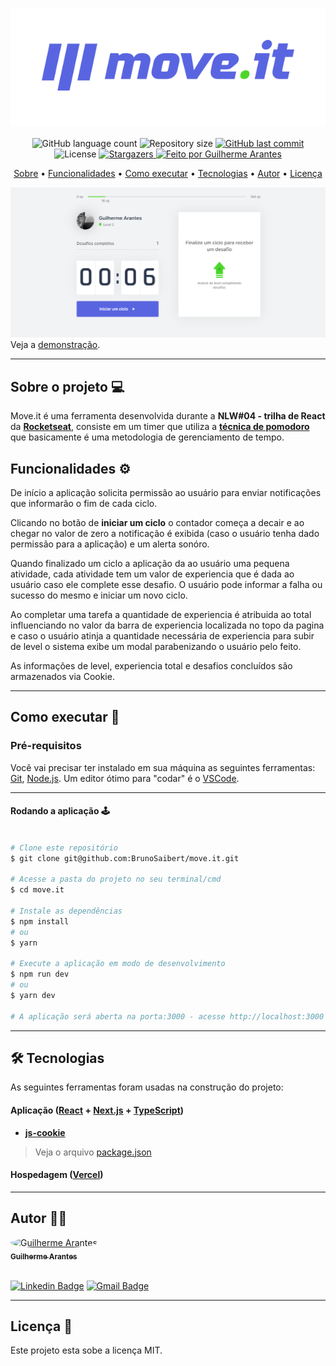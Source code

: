<h1 align="center" style="padding: 50px; background: #fff;">
    <img alt="moveit" title="moveit" src="https://raw.githubusercontent.com/guiaran/moveit/master/public/logo-full.svg" />
</h1>

<p align="center">
  <img alt="GitHub language count" src="https://img.shields.io/github/languages/count/GuiAran/moveit?color=%2304D361&style=for-the-badge">

  <img alt="Repository size" src="https://img.shields.io/github/repo-size/guiaran/moveit?style=for-the-badge">

  <a href="https://github.com/guiaran/moveit/commits/master">
    <img alt="GitHub last commit" src="https://img.shields.io/github/last-commit/guiaran/moveit?style=for-the-badge">
  </a>

   <img alt="License" src="https://img.shields.io/badge/license-MIT-brightgreen?style=for-the-badge">
   <a href="https://github.com/guiaran/moveit/stargazers">
    <img alt="Stargazers" src="https://img.shields.io/github/stars/guiaran/moveit?style=for-the-badge">
  </a>

  <a href="#">
    <img alt="Feito por Guilherme Arantes" src="https://img.shields.io/badge/Feito%20por-Guilherme%20Arantes-%231b9?style=for-the-badge">
  </a>

</p>

<p align="center">
 <a href="#--sobre-o-projeto">Sobre</a> •
 <a href="#-%EF%B8%8F-funcionalidades">Funcionalidades</a> •
 <a href="#--como-executar">Como executar</a> •
 <a href="#--tecnologias">Tecnologias</a> •
 <a href="#--autor">Autor</a> •
 <a href="#--licença">Licença</a>
</p>

![](https://raw.githubusercontent.com/guiaran/moveit/master/public/screenshot.png)
Veja a [demonstração](https://moveit-guiaran.vercel.app/index).

---

## [](https://github.com/guiaran/moveit#--sobre-o-projeto) Sobre o projeto 💻 

Move.it é uma ferramenta desenvolvida durante a **NLW#04 - trilha de React** da [**Rocketseat**](https://rocketseat.com.br/), consiste em um timer que utiliza a [**técnica de pomodoro**](https://g.co/kgs/nRFQEo) que basicamente é uma metodologia de gerenciamento de tempo.

## [](https://github.com/guiaran/moveit#-%EF%B8%8F-funcionalidades) Funcionalidades  ⚙️ 

De início a aplicação solicita permissão ao usuário para enviar notificações que informarão o fim de cada ciclo.

Clicando no botão de **iniciar um ciclo** o contador começa a decair e ao chegar no valor de zero a notificação é exibida (caso o usuário tenha dado permissão para a aplicação) e um alerta sonóro.

Quando finalizado um ciclo a aplicação da ao usuário uma pequena atividade, cada atividade tem um valor de experiencia que é dada ao usuário caso ele complete esse desafio. O usuário pode informar a falha ou sucesso do mesmo e iniciar um novo ciclo. 

Ao completar uma tarefa a quantidade de experiencia é atribuida ao total influenciando no valor da barra de experiencia localizada no topo da pagina e caso o usuário atinja a quantidade necessária de experiencia para subir de level o sistema exibe um modal parabenizando o usuário pelo feito.

As informações de level, experiencia total e desafios concluídos são armazenados via Cookie.

---

## [](https://github.com/guiaran/moveit#--como-executar) Como executar 🚀 

### Pré-requisitos

Você vai precisar ter instalado em sua máquina as seguintes ferramentas:
[Git](https://git-scm.com), [Node.js](https://nodejs.org/en/).
Um editor ótimo para "codar" é o [VSCode](https://code.visualstudio.com/).

---
#### Rodando a aplicação 🕹️

```bash

# Clone este repositório
$ git clone git@github.com:BrunoSaibert/move.it.git

# Acesse a pasta do projeto no seu terminal/cmd
$ cd move.it

# Instale as dependências
$ npm install
# ou
$ yarn

# Execute a aplicação em modo de desenvolvimento
$ npm run dev
# ou
$ yarn dev

# A aplicação será aberta na porta:3000 - acesse http://localhost:3000

```
---

## [](https://github.com/guiaran/moveit#--tecnologias) 🛠 Tecnologias

As seguintes ferramentas foram usadas na construção do projeto:

#### **Aplicação** (**[React](https://reactjs.org/)** + **[Next.js](https://nextjs.org/)** + **[TypeScript](https://www.typescriptlang.org/)**)

- **[js-cookie](https://github.com/js-cookie/js-cookie#readme)**

> Veja o arquivo [package.json](https://github.com/BrunoSaibert/move.it/blob/main/package.json)
#### **Hospedagem** (**[Vercel](https://vercel.com/)**)

---

## [](https://github.com/guiaran/moveit#--autor) Autor 🧑‍💻

<a href="#">
 <img style="border-radius: 50%;" src="https://avatars.githubusercontent.com/u/14330234?s=60&v=4" width="100px;" alt="Guilherme Arantes"/>
 <br />
 <sub><b>Guilherme Arantes</b></sub></a>
 <br />
 <br />
 
[![Linkedin Badge](https://img.shields.io/badge/-LinkedIn-blue?style=for-the-badge&logo=Linkedin&logoColor=white&link=https://www.linkedin.com/in/guiaran/)](https://www.linkedin.com/in/guiaran/)
[![Gmail Badge](https://img.shields.io/badge/-Gmail-c14438?style=for-the-badge&logo=Gmail&logoColor=white&link=mailto:guilhermearantes.dev@gmail.com)](mailto:guilhermearantes.dev@gmail.com)

---

## [](https://github.com/guiaran/moveit#--licença) Licença 📝

Este projeto esta sobe a licença MIT.

